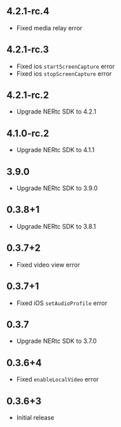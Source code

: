 ## 4.2.1-rc.4
* Fixed media relay error

## 4.2.1-rc.3
* Fixed ios `startScreenCapture` error
* Fixed ios `stopScreenCapture` error

## 4.2.1-rc.2
* Upgrade NERtc SDK to 4.2.1

## 4.1.0-rc.2
* Upgrade NERtc SDK to 4.1.1

## 3.9.0
* Upgrade NERtc SDK to 3.9.0

## 0.3.8+1
* Upgrade NERtc SDK to 3.8.1

## 0.3.7+2
* Fixed video view error

## 0.3.7+1
* Fixed iOS `setAudioProfile` error

## 0.3.7
* Upgrade NERtc SDK to 3.7.0

## 0.3.6+4
* Fixed `enableLocalVideo` error

## 0.3.6+3
* Initial release
